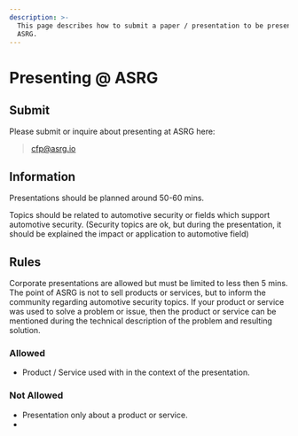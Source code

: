 ```yaml
---
description: >-
  This page describes how to submit a paper / presentation to be presented at
  ASRG.
---
```


# Presenting @ ASRG

## Submit

Please submit or inquire about presenting at ASRG here:

> [cfp@asrg.io](mailto:cfp@asrg.io)

## Information

Presentations should be planned around 50-60 mins.

Topics should be related to automotive security or fields which support automotive security.  \(Security topics are ok, but during the presentation, it should be explained the impact or application to automotive field\)

## Rules

Corporate presentations are allowed but must be limited to less then 5 mins.  The point of ASRG is not to sell products or services, but to inform the community regarding automotive security topics.  If your product or service was used to solve a problem or issue, then the product or service can be mentioned during the technical description of the problem and resulting solution. 

### Allowed

* Product / Service used with in the context of the presentation. 

### Not Allowed

* Presentation only about a product or service.
* 


